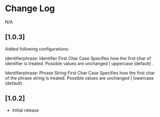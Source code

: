 # Change Log

N/A

## [1.0.3]

Added following configurations:

Identifierphrase: Identifier First Char Case
Specifies how the first char of identifier is treated. Possible values are unchanged | uppercase (default) .

Identifierphrase: Phrase String First Char Case
Specifies how the first char of the phrase string is treated. Possible values are unchanged | lowercase (default) .

## [1.0.2]
- Initial release